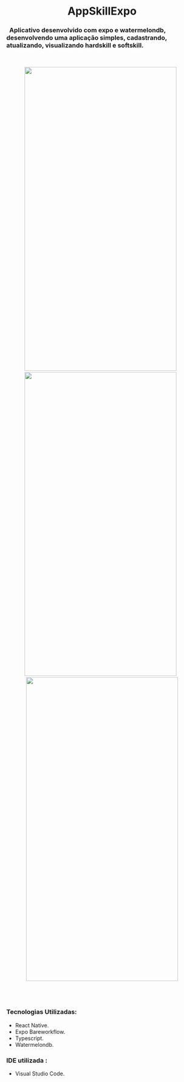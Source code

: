 <h1 align="center">AppSkillExpo</h1>
<p>
<h3>&nbsp;&nbsp;Aplicativo desenvolvido com expo e watermelondb, desenvolvendo uma aplicação simples, cadastrando, atualizando, visualizando hardskill e softskill.</h3>
</p>
<br>

  <p align="center">
    <img src="https://user-images.githubusercontent.com/46384388/172059633-b9f9f254-3ce9-4719-a312-b9700daba65e.jpg" width="400" height="800">
    &nbsp;
    <img src="https://user-images.githubusercontent.com/46384388/174090535-df36cdbe-e330-4e03-854a-19ff91bc5d9d.jpg" width="400" height="800">
    &nbsp;
    <br>
    <img src="https://user-images.githubusercontent.com/46384388/174090649-b4385a7f-d4aa-4305-9f50-b24208235216.jpg" width="400" height="800">
</p> 
<br><br>
<p>
  <h3>Tecnologias Utilizadas: </h3>
  <ul>
    <li>React Native.</li>
    <li>Expo Bareworkflow.</li>
    <li>Typescript.</li>
    <li>Watermelondb.</li>
  </ul>
  <h3>IDE utilizada : </h3>
  <ul>
    <li>Visual Studio Code.</li>
  </ul>
</p>

